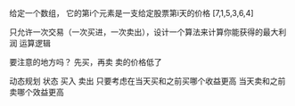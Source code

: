 给定一个数组， 它的第i个元素是一支给定股票第i天的价格
[7,1,5,3,6,4]

只允许一次交易（一次买进，一次卖出），设计一个算法来计算你能获得的最大利润
运算逻辑 

要注意的地方吗？
先买，再卖 
卖的价格低了

动态规划
状态  买入 卖出 
只要考虑在当天买和之前买哪个收益更高
当天卖和之前卖哪个效益更高
